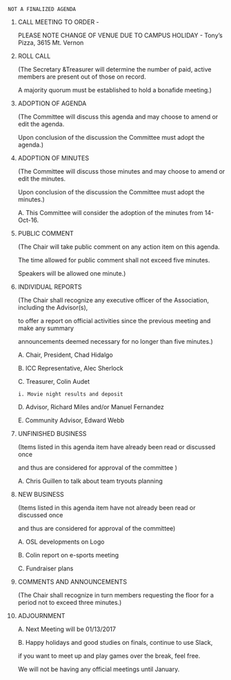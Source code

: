 	NOT A FINALIZED AGENDA

1. CALL MEETING TO ORDER - 

	PLEASE NOTE CHANGE OF VENUE DUE TO CAMPUS HOLIDAY -
	Tony’s Pizza, 3615 Mt. Vernon

2. ROLL CALL 

	(The Secretary &Treasurer will determine the number of paid, active members are present out of those on record. 
	
	A majority quorum must be established to hold a bonafide meeting.)

3. ADOPTION OF AGENDA 

	(The Committee will discuss this agenda and may choose to amend or edit the agenda. 
	
	Upon conclusion of the discussion the Committee must adopt the agenda.) 

4. ADOPTION OF MINUTES 

	(The Committee will discuss those minutes and may choose to amend or edit the minutes. 
	
	Upon conclusion of the discussion the Committee must adopt the minutes.)
	
	A. This Committee will consider the adoption of the minutes from 14-Oct-16.

5. PUBLIC COMMENT 

	(The Chair will take public comment on any action item on this agenda. 
	
	The time allowed for public comment shall not exceed five minutes. 
	
	Speakers will be allowed one minute.)

6.	INDIVIDUAL REPORTS 

	(The Chair shall recognize any executive officer of the Association, including the Advisor(s), 
	
	to offer a report on official activities since the previous meeting and make any summary 
	
	announcements deemed necessary for no longer than five minutes.)
	
	A. Chair, President, Chad Hidalgo
	
	B. ICC Representative, Alec Sherlock
	
	C. Treasurer, Colin Audet
	
		i. Movie night results and deposit
		
	D. Advisor, Richard Miles and/or Manuel Fernandez 
	
	E. Community Advisor, Edward Webb

7.	UNFINISHED BUSINESS 

	(Items listed in this agenda item have already been read or discussed once 
	
	and thus are considered for approval of the committee )
	
	A. Chris Guillen to talk about team tryouts planning

8. NEW BUSINESS 

	(Items listed in this agenda item have not already been read or discussed once 
	
	and thus are considered for approval of the committee) 
	
	A. OSL developments on Logo
	
	B.	Colin report on e-sports meeting
	
	C.	Fundraiser plans


9.	COMMENTS AND ANNOUNCEMENTS 

	(The Chair shall recognize in turn members requesting the floor for a period not to exceed three minutes.)

10. ADJOURNMENT 

	A.	Next Meeting will be 01/13/2017 
	
	B.	Happy holidays and good studies on finals, continue to use Slack, 
	
	if you want to meet up and play games over the break, feel free. 
	
	We will not be having any official meetings until January.
